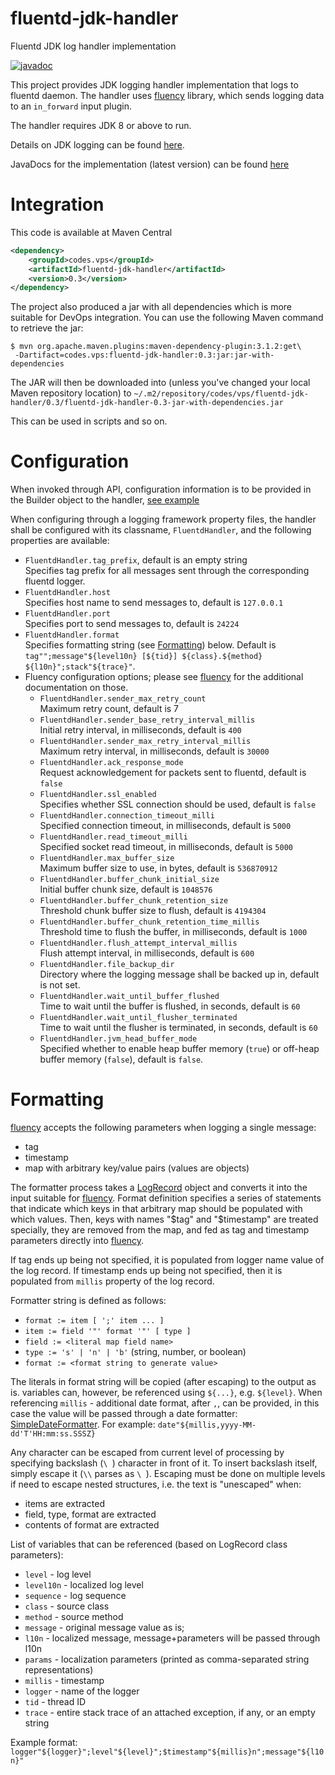 # fluentd-jdk-handler
Fluentd JDK log handler implementation

[![javadoc](https://javadoc.io/badge2/codes.vps/fluentd-jdk-handler/javadoc.svg)](https://javadoc.io/doc/codes.vps/fluentd-jdk-handler)

This project provides JDK logging handler implementation that logs to fluentd daemon. The handler
uses [fluency][1] library, which sends logging data to an `in_forward` input plugin.

The handler requires JDK 8 or above to run.

Details on JDK logging can be found [here][2].

JavaDocs for the implementation (latest version) can be found [here][3]

# Integration

This code is available at Maven Central

```xml
<dependency>
    <groupId>codes.vps</groupId>
    <artifactId>fluentd-jdk-handler</artifactId>
    <version>0.3</version>
</dependency>
```

The project also produced a jar with all dependencies which is more suitable for DevOps integration.
You can use the following Maven command to retrieve the jar:

```
$ mvn org.apache.maven.plugins:maven-dependency-plugin:3.1.2:get\
 -Dartifact=codes.vps:fluentd-jdk-handler:0.3:jar:jar-with-dependencies
```

The JAR will then be downloaded into (unless you've changed your local Maven repository location) to
`~/.m2/repository/codes/vps/fluentd-jdk-handler/0.3/fluentd-jdk-handler-0.3-jar-with-dependencies.jar`

This can be used in scripts and so on.

# Configuration

When invoked through API, configuration information is to be provided in the Builder object to the
handler, [see example][4]

When configuring through a logging framework property files, the handler shall be configured
with its classname, `FluentdHandler`, and
the following properties are available:

* `FluentdHandler.tag_prefix`, default is an empty string
<br>Specifies tag prefix for all messages sent through the corresponding fluentd logger.
* `FluentdHandler.host`
<br>Specifies host name to send messages to, default is `127.0.0.1`
* `FluentdHandler.port`
<br>Specifies port to send messages to, default is `24224`
* `FluentdHandler.format`
<br>Specifies formatting string (see [Formatting](#formatting)) below. Default is
`tag"";message"${level10n} [${tid}] ${class}.${method} ${l10n}";stack"${trace}"`.
* Fluency configuration options; please see [fluency][1] for the additional documentation on those. 
  * `FluentdHandler.sender_max_retry_count`
<br>Maximum retry count, default is 7
  * `FluentdHandler.sender_base_retry_interval_millis`
<br>Initial retry interval, in milliseconds, default is `400`
  * `FluentdHandler.sender_max_retry_interval_millis`
<br>Maximum retry interval, in milliseconds, default is `30000`
  * `FluentdHandler.ack_response_mode`
<br>Request acknowledgement for packets sent to fluentd, default is `false`
  * `FluentdHandler.ssl_enabled`
<br>Specifies whether SSL connection should be used, default is `false`
  * `FluentdHandler.connection_timeout_milli`
<br>Specified connection timeout, in milliseconds, default is `5000`
  * `FluentdHandler.read_timeout_milli`
<br>Specified socket read timeout, in milliseconds, default is `5000`
  * `FluentdHandler.max_buffer_size`
<br>Maximum buffer size to use, in bytes, default is `536870912`
  * `FluentdHandler.buffer_chunk_initial_size`
<br>Initial buffer chunk size, default is `1048576`
  * `FluentdHandler.buffer_chunk_retention_size`
<br>Threshold chunk buffer size to flush, default is `4194304`
  * `FluentdHandler.buffer_chunk_retention_time_millis`
<br>Threshold time to flush the buffer, in milliseconds, default is `1000`
  * `FluentdHandler.flush_attempt_interval_millis`
<br>Flush attempt interval, in milliseconds, default is `600`
  * `FluentdHandler.file_backup_dir`
<br>Directory where the logging message shall be backed up in, default is not set.
  * `FluentdHandler.wait_until_buffer_flushed`
<br>Time to wait until the buffer is flushed, in seconds, default is `60` 
  * `FluentdHandler.wait_until_flusher_terminated`
<br>Time to wait until the flusher is terminated, in seconds, default is `60` 
  * `FluentdHandler.jvm_head_buffer_mode`
<br>Specified whether to enable heap buffer memory (`true`) or off-heap buffer memory (`false`), default is `false`. 

# Formatting

[fluency][1] accepts the following parameters when logging a single message:
* tag
* timestamp
* map with arbitrary key/value pairs (values are objects)

The formatter process takes a [LogRecord][5] object and converts it into the input suitable for
[fluency][1]. Format definition specifies a series of statements that indicate which keys
in that arbitrary map should be populated with which values. Then, keys with names "$tag" and "$timestamp"
are treated specially, they are removed from the map, and fed as tag and timestamp parameters directly
into [fluency][1].

If tag ends up being not specified, it is populated from logger name value of the log record. If timestamp ends up 
being not specified, then it is populated from `millis` property of the log record.

Formatter string is defined as follows:
* `format := item [ ';' item ... ]`
* `item := field '"' format '"' [ type ]`
* `field := <literal map field name>`
* `type := 's' | 'n' | 'b'` (string, number, or boolean)
* `format := <format string to generate value>`

The literals in format string will be copied (after escaping) to the output as is.
variables can, however, be referenced using `${...}`, e.g. `${level}`. When referencing
`millis` - additional date format, after `,`, can be provided, in this case the value
will be passed through a date formatter:
[SimpleDateFormatter][6]. For example: `date"${millis,yyyy-MM-dd'T'HH:mm:ss.SSSZ}`

Any character can be escaped from current level of processing
by specifying backslash (`\ `) character in front of it. To insert backslash itself,
simply escape it (`\\` parses as `\ `). Escaping must be done on multiple
levels if need to escape nested structures, i.e. the text is "unescaped" when:
* items are extracted
* field, type, format are extracted
* contents of format are extracted

List of variables that can be referenced (based on LogRecord class parameters):
* `level` - log level
* `level10n` - localized log level
* `sequence` - log sequence
* `class` - source class
* `method` - source method
* `message` - original message value as is;
* `l10n` - localized message, message+parameters will be passed through l10n
* `params` - localization parameters (printed as comma-separated string representations)
* `millis` - timestamp
* `logger` - name of the logger
* `tid` - thread ID
* `trace` - entire stack trace of an attached exception, if any, or an empty string

Example format:
`logger"${logger}";level"${level}";$timestamp"${millis}n";message"${l10n}"`


[1]: https://github.com/komamitsu/fluency
[2]: https://docs.oracle.com/javase/8/docs/api/java/util/logging/Logger.html
[3]: https://javadoc.io/doc/codes.vps/fluentd-jdk-handler
[4]: https://github.com/veselov/fluentd-jdk-handler/blob/master/src/main/java/codes/vps/logging/fluentd/jdk/sample/CreateHandler.java
[5]: https://docs.oracle.com/javase/8/docs/api/java/util/logging/LogRecord.html
[6]: https://docs.oracle.com/javase/8/docs/api/java/text/SimpleDateFormat.html
